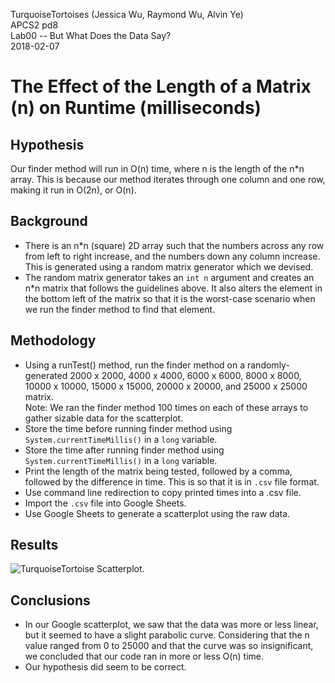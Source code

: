  TurquoiseTortoises (Jessica Wu, Raymond Wu, Alvin Ye) <br />
 APCS2 pd8 <br />
 Lab00 -- But What Does the Data Say? <br />
 2018-02-07 <br />

# The Effect of the Length of a Matrix (n) on Runtime (milliseconds)

## Hypothesis
Our finder method will run in O(n) time, where n is the length of the n*n array. This is because our method iterates through one column and one row, making it run in O(2n), or O(n).

## Background

- There is an n*n (square) 2D array such that the numbers across any row from left to right increase, and the numbers down any column increase. This is generated using a random matrix generator which we devised.
- The random matrix generator takes an ``int n`` argument and creates an n*n matrix that follows the guidelines above. It also alters the element in the bottom left of the matrix so that it is the worst-case scenario when we run the finder method to find that element.


## Methodology
- Using a runTest() method, run the finder method on a randomly-generated 2000 x 2000, 4000 x 4000, 6000 x 6000, 8000 x 8000, 10000 x 10000, 15000 x 15000, 20000 x 20000, and 25000 x 25000 matrix. <br />
	Note: We ran the finder method 100 times on each of these arrays to gather sizable data for the scatterplot.
- Store the time before running finder method using ``System.currentTimeMillis()`` in a ``long`` variable.
- Store the time after  running finder method using ``System.currentTimeMillis()`` in a ``long`` variable.
- Print the length of the matrix being tested, followed by a comma, followed by the difference in time. This is so that it is in `.csv` file format.
- Use command line redirection to copy printed times into a .csv file.
- Import the `.csv` file into Google Sheets.
- Use Google Sheets to generate a scatterplot using the raw data.

## Results

![TurquoiseTortoise Scatterplot](https://i.imgur.com/P1ZLcXR.png).

## Conclusions
- In our Google scatterplot, we saw that the data was more or less linear, but it seemed to have a slight parabolic curve. Considering that the n value ranged from 0 to 25000 and that the curve was so insignificant, we concluded that our code ran in more or less O(n) time.
- Our hypothesis did seem to be correct.